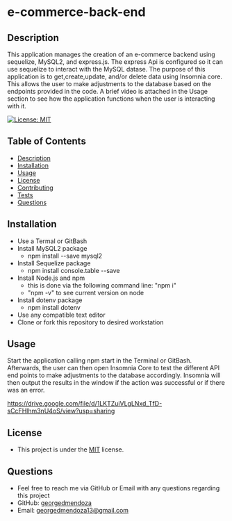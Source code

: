 # e-commerce-back-end

## Description 
  This application manages the creation of an e-commerce backend using sequelize, MySQL2, and express.js. The express Api is configured so it can use sequelize to interact with the MySQL datase. The purpose of this application is to get,create,update, and/or delete data using Insomnia core. This allows the user to make adjustments to the database based on the endpoints provided in the code. A brief video is attached in the Usage section to see how the application functions when the user is interacting with it.

  [![License: MIT](https://img.shields.io/badge/License-MIT-yellow.svg)](https://opensource.org/licenses/MIT)
  ## Table of Contents
  - [Description](#description)
  - [Installation](#installation)
  - [Usage](#usage)
  - [License](#license)
  - [Contributing](#contributing)
  - [Tests](#tests)
  - [Questions](#questions)

  ## Installation 
  - Use a Termal or GitBash
  - Install MySQL2 package 
    - npm install --save mysql2
  - Install Sequelize package
    - npm install console.table --save
  - Install Node.js and npm
    - this is done via the following command line: "npm i"
    - "npm -v" to see current version on node
  - Install dotenv package
    - npm install dotenv
  - Use any compatible text editor
  - Clone or fork this repository to desired workstation

  ## Usage 
  Start the application calling npm start in the Terminal or GitBash. Afterwards, the user can then open Insomnia Core to test the different API end points to make adjustments to the database accordingly. Insomnia will then output the results in the window if the action was successful or if there was an error.

  https://drive.google.com/file/d/1LKTZuiVLgLNxd_TfD-sCcFHlhm3nU4oS/view?usp=sharing
  
  ## License
  - This project is under the [MIT](https://opensource.org/licenses/MIT) license. 

  ## Questions
  - Feel free to reach me via GitHub or Email with any questions regarding this project
  - GitHub: [georgedmendoza](https://github.com/georgedmendoza)
  - Email: [georgedmendoza13@gmail.com](mailto:georgedmendoza13@gmail.com)